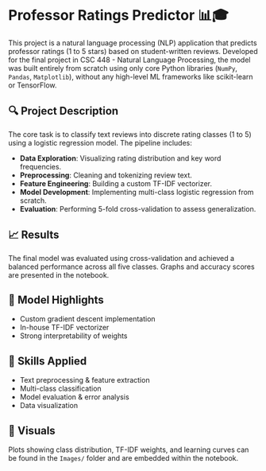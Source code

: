 # Professor Ratings Predictor 📊🎓

This project is a natural language processing (NLP) application that predicts professor ratings (1 to 5 stars) based on student-written reviews. Developed for the final project in CSC 448 - Natural Language Processing, the model was built entirely from scratch using only core Python libraries (`NumPy`, `Pandas`, `Matplotlib`), without any high-level ML frameworks like scikit-learn or TensorFlow.

## 🔍 Project Description

The core task is to classify text reviews into discrete rating classes (1 to 5) using a logistic regression model. The pipeline includes:

- **Data Exploration**: Visualizing rating distribution and key word frequencies.
- **Preprocessing**: Cleaning and tokenizing review text.
- **Feature Engineering**: Building a custom TF-IDF vectorizer.
- **Model Development**: Implementing multi-class logistic regression from scratch.
- **Evaluation**: Performing 5-fold cross-validation to assess generalization.

## 📈 Results

The final model was evaluated using cross-validation and achieved a balanced performance across all five classes. Graphs and accuracy scores are presented in the notebook.

## 🤖 Model Highlights

- Custom gradient descent implementation
- In-house TF-IDF vectorizer
- Strong interpretability of weights

## 🧠 Skills Applied

- Text preprocessing & feature extraction
- Multi-class classification
- Model evaluation & error analysis
- Data visualization

## 📸 Visuals

Plots showing class distribution, TF-IDF weights, and learning curves can be found in the `Images/` folder and are embedded within the notebook.
